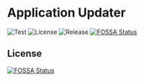 # Application Updater

![Test](https://img.shields.io/github/workflow/status/NobiDev/app-updater/Test/main)
![License](https://img.shields.io/github/license/NobiDev/app-updater)
![Release](https://img.shields.io/github/v/release/NobiDev/app-updater)
[![FOSSA Status](https://app.fossa.com/api/projects/git%2Bgithub.com%2FNobiDev%2Fapp-updater.svg?type=shield)](https://app.fossa.com/projects/git%2Bgithub.com%2FNobiDev%2Fapp-updater?ref=badge_shield)


## License
[![FOSSA Status](https://app.fossa.com/api/projects/git%2Bgithub.com%2FNobiDev%2Fapp-updater.svg?type=large)](https://app.fossa.com/projects/git%2Bgithub.com%2FNobiDev%2Fapp-updater?ref=badge_large)